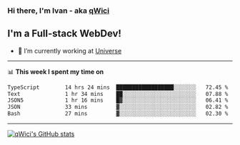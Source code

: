 ### Hi there, I'm Ivan - aka [qWici][website]

## I'm a Full-stack WebDev!
- 🔭 I’m currently working at [Universe][universe]

---

📊 **This week I spent my time on**
<!--START_SECTION:waka-->

```txt
TypeScript        14 hrs 24 mins  ██████████████████░░░░░░░   72.45 %
Text              1 hr 34 mins    ██░░░░░░░░░░░░░░░░░░░░░░░   07.88 %
JSON5             1 hr 16 mins    █▓░░░░░░░░░░░░░░░░░░░░░░░   06.41 %
JSON              33 mins         ▓░░░░░░░░░░░░░░░░░░░░░░░░   02.82 %
Bash              27 mins         ▓░░░░░░░░░░░░░░░░░░░░░░░░   02.30 %
```

<!--END_SECTION:waka-->

---

[![qWici's GitHub stats](https://github-readme-stats.vercel.app/api?username=qWici)](https://github.com/qWici/github-readme-stats)

[website]: https://devkucher.com
[twitter]: https://twitter.com/KucherDev
[linkedin]: https://www.linkedin.com/in/ivankucher
[universe]: https://universeapps.limited
